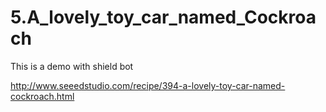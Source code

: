 # 5.A_lovely_toy_car_named_Cockroach
This is a demo with shield bot

http://www.seeedstudio.com/recipe/394-a-lovely-toy-car-named-cockroach.html
